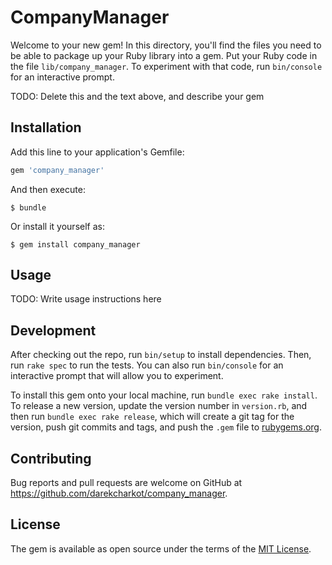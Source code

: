 # CompanyManager

Welcome to your new gem! In this directory, you'll find the files you need to be able to package up your Ruby library into a gem. Put your Ruby code in the file `lib/company_manager`. To experiment with that code, run `bin/console` for an interactive prompt.

TODO: Delete this and the text above, and describe your gem

## Installation

Add this line to your application's Gemfile:

```ruby
gem 'company_manager'
```

And then execute:

    $ bundle

Or install it yourself as:

    $ gem install company_manager

## Usage

TODO: Write usage instructions here

## Development

After checking out the repo, run `bin/setup` to install dependencies. Then, run `rake spec` to run the tests. You can also run `bin/console` for an interactive prompt that will allow you to experiment.

To install this gem onto your local machine, run `bundle exec rake install`. To release a new version, update the version number in `version.rb`, and then run `bundle exec rake release`, which will create a git tag for the version, push git commits and tags, and push the `.gem` file to [rubygems.org](https://rubygems.org).

## Contributing

Bug reports and pull requests are welcome on GitHub at https://github.com/darekcharkot/company_manager.


## License

The gem is available as open source under the terms of the [MIT License](http://opensource.org/licenses/MIT).

